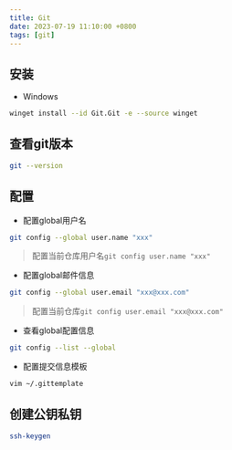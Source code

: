 ```yaml
---
title: Git
date: 2023-07-19 11:10:00 +0800
tags: [git]
---
```


## 安装

- Windows

```sh
winget install --id Git.Git -e --source winget
```

## 查看git版本

```sh
git --version
```

## 配置

- 配置global用户名

```sh
git config --global user.name "xxx"
```

> 配置当前仓库用户名`git config user.name "xxx"`

- 配置global邮件信息

```sh
git config --global user.email "xxx@xxx.com"
```

> 配置当前仓库`git config user.email "xxx@xxx.com"`

- 查看global配置信息

```sh
git config --list --global
```

- 配置提交信息模板

```sh
vim ~/.gittemplate
```

## 创建公钥私钥

```sh
ssh-keygen
```
